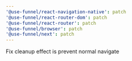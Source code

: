 ```yaml
---
'@use-funnel/react-navigation-native': patch
'@use-funnel/react-router-dom': patch
'@use-funnel/react-router': patch
'@use-funnel/browser': patch
'@use-funnel/next': patch
---
```


Fix cleanup effect is prevent normal navigate
